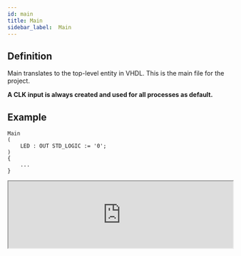 ```yaml
---
id: main
title: Main
sidebar_label:  Main
---
```


## Definition

Main translates to the top-level entity in VHDL. This is the main file for the project.

**A CLK input is always created and used for all processes as default.**

## Example
```vhdp
Main
(
    LED : OUT STD_LOGIC := '0';
)
{
    ...
}

```

<div class="fluidMedia"><iframe id="ytplayer" type="text/html" width="100%" src="https://www.youtube.com/embed/a_mQx-6RH34?autoplay=0&origin=http://vhdplus.com" allowFullScreen></iframe></div>

